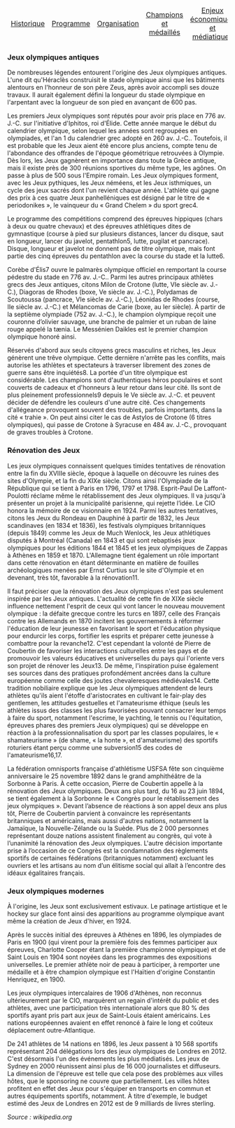 <table>
    <thead>
        <tr>
            <td align="center"><a href="Historique">Historique</a></td>
            <td align="center"><a href="Programme">Programme</a></td>
            <td align="center"><a href="Organisation">Organisation</a></td>
            <td align="center"><a href="Champions">Champions et médaillés</a></td>
            <td align="center"><a href="Enjeux">Enjeux économiques et médiatiques</a></td>
            <td align="center"><a href="Politique">Olympisme et politique</a></td>
        </tr>
    </thead>
</table>

### Jeux olympiques antiques

De nombreuses légendes entourent l'origine des Jeux olympiques antiques. L'une dit qu'Héraclès construisit le stade olympique ainsi que les bâtiments alentours en l'honneur de son père Zeus, après avoir accompli ses douze travaux. Il aurait également défini la longueur du stade olympique en l'arpentant avec la longueur de son pied en avançant de 600 pas.

Les premiers Jeux olympiques sont réputés pour avoir pris place en 776 av. J.-C. sur l'initiative d'Iphitos, roi d'Élide. Cette année marque le début du calendrier olympique, selon lequel les années sont regroupées en olympiades, et l'an 1 du calendrier grec adopté en 260 av. J.-C.. Toutefois, il est probable que les Jeux aient été encore plus anciens, compte tenu de l'abondance des offrandes de l'époque géométrique retrouvées à Olympie. Dès lors, les Jeux gagnèrent en importance dans toute la Grèce antique, mais il existe près de 300 réunions sportives du même type, les agônes. On passe à plus de 500 sous l'Empire romain. Les Jeux olympiques forment, avec les Jeux pythiques, les Jeux néméens, et les Jeux isthmiques, un cycle des jeux sacrés dont l'un revient chaque année. L'athlète qui gagne des prix à ces quatre Jeux panhelléniques est désigné par le titre de « periodonikes », le vainqueur du « Grand Chelem » du sport grec4.

Le programme des compétitions comprend des épreuves hippiques (chars à deux ou quatre chevaux) et des épreuves athlétiques dites de gymnastique (course à pied sur plusieurs distances, lancer du disque, saut en longueur, lancer du javelot, pentathlon5, lutte, pugilat et pancrace). Disque, longueur et javelot ne donnent pas de titre olympique, mais font partie des cinq épreuves du pentathlon avec la course du stade et la lutte6.

Corèbe d'Élis7 ouvre le palmarès olympique officiel en remportant la course pédestre du stade en 776 av. J.-C.. Parmi les autres principaux athlètes grecs des Jeux antiques, citons Milon de Crotone (lutte, VIe siècle av. J.-C.), Diagoras de Rhodes (boxe, Ve siècle av. J.-C.), Polydamas de Scoutoussa (pancrace, VIe siècle av. J.-C.), Léonidas de Rhodes (course, IIe siècle av. J.-C.) et Mélancomas de Carie (boxe, au Ier siècle). À partir de la septième olympiade (752 av. J.-C.), le champion olympique reçoit une couronne d’olivier sauvage, une branche de palmier et un ruban de laine rouge appelé la tænia. Le Messénien Daikles est le premier champion olympique honoré ainsi.

Réservés d'abord aux seuls citoyens grecs masculins et riches, les Jeux génèrent une trêve olympique. Cette dernière n'arrête pas les conflits, mais autorise les athlètes et spectateurs à traverser librement des zones de guerre sans être inquiétés8. La portée d'un titre olympique est considérable. Les champions sont d'authentiques héros populaires et sont couverts de cadeaux et d'honneurs à leur retour dans leur cité. Ils sont de plus pleinement professionnels9 depuis le Ve siècle av. J.-C. et peuvent décider de défendre les couleurs d'une autre cité. Ces changements d'allégeance provoquent souvent des troubles, parfois importants, dans la cité « trahie ». On peut ainsi citer le cas de Astylos de Crotone (6 titres olympiques), qui passe de Crotone à Syracuse en 484 av. J.-C., provoquant de graves troubles à Crotone.



### Rénovation des Jeux

Les jeux olympiques connaissent quelques timides tentatives de rénovation entre la fin du XVIIIe siècle, époque à laquelle on découvre les ruines des sites d'Olympie, et la fin du XIXe siècle. Citons ainsi l'Olympiade de la République qui se tient à Paris en 1796, 1797 et 1798. Esprit-Paul De Laffont-Poulotti réclame même le rétablissement des Jeux olympiques. Il va jusqu'à présenter un projet à la municipalité parisienne, qui rejette l’idée. Le CIO honora la mémoire de ce visionnaire en 1924. Parmi les autres tentatives, citons les Jeux du Rondeau en Dauphiné à partir de 1832, les Jeux scandinaves (en 1834 et 1836), les festivals olympiques britanniques (depuis 1849) comme les Jeux de Much Wenlock, les Jeux athlétiques disputés à Montréal (Canada) en 1843 et qui sont rebaptisés jeux olympiques pour les éditions 1844 et 1845 et les jeux olympiques de Zappas à Athènes en 1859 et 1870. L'Allemagne tient également un rôle important dans cette rénovation en étant déterminante en matière de fouilles archéologiques menées par Ernst Curtius sur le site d'Olympie et en devenant, très tôt, favorable à la rénovation11.

Il faut préciser que la rénovation des Jeux olympiques n'est pas seulement inspirée par les Jeux antiques. L'actualité de cette fin de XIXe siècle influence nettement l'esprit de ceux qui vont lancer le nouveau mouvement olympique : la défaite grecque contre les turcs en 1897, celle des Français contre les Allemands en 1870 incitent les gouvernements à réformer l'éducation de leur jeunesse en favorisant le sport et l'éducation physique pour endurcir les corps, fortifier les esprits et préparer cette jeunesse à combattre pour la revanche12. C'est cependant la volonté de Pierre de Coubertin de favoriser les interactions culturelles entre les pays et de promouvoir les valeurs éducatives et universelles du pays qui l'oriente vers son projet de rénover les Jeux13. De même, l'inspiration puise également ses sources dans des pratiques profondément ancrées dans la culture européenne comme celle des joutes chevaleresques médiévales14. Cette tradition nobiliaire explique que les Jeux olympiques attendent de leurs athlètes qu'ils aient l'étoffe d'aristocrates en cultivant le fair-play des gentlemen, les attitudes gestuelles et l'amateurisme éthique (seuls les athlètes issus des classes les plus favorisées pouvant consacrer leur temps à faire du sport, notamment l'escrime, le yachting, le tennis ou l'équitation, épreuves phares des premiers Jeux olympiques) qui se développe en réaction à la professionnalisation du sport par les classes populaires, le « shamateurisme » (de shame, « la honte », et d'amateurisme) des sportifs roturiers étant perçu comme une subversion15 des codes de l'amateurisme16,17.

La fédération omnisports française d'athlétisme USFSA fête son cinquième anniversaire le 25 novembre 1892 dans le grand amphithéâtre de la Sorbonne à Paris. À cette occasion, Pierre de Coubertin appelle à la rénovation des Jeux olympiques. Deux ans plus tard, du 16 au 23 juin 1894, se tient également à la Sorbonne le « Congrès pour le rétablissement des jeux olympiques ». Devant l’absence de réactions à son appel deux ans plus tôt, Pierre de Coubertin parvient à convaincre les représentants britanniques et américains, mais aussi d'autres nations, notamment la Jamaïque, la Nouvelle-Zélande ou la Suède. Plus de 2 000 personnes représentant douze nations assistent finalement au congrès, qui vote à l’unanimité la rénovation des Jeux olympiques. L'autre décision importante prise à l’occasion de ce Congrès est la condamnation des règlements sportifs de certaines fédérations (britanniques notamment) excluant les ouvriers et les artisans au nom d’un élitisme social qui allait à l’encontre des idéaux égalitaires français.



### Jeux olympiques modernes

À l'origine, les Jeux sont exclusivement estivaux. Le patinage artistique et le hockey sur glace font ainsi des apparitions au programme olympique avant même la création de Jeux d'hiver, en 1924.

Après le succès initial des épreuves à Athènes en 1896, les olympiades de Paris en 1900 (qui virent pour la première fois des femmes participer aux épreuves, Charlotte Cooper étant la première championne olympique) et de Saint Louis en 1904 sont noyées dans les programmes des expositions universelles. Le premier athlète noir de peau à participer, à remporter une médaille et à être champion olympique est l'Haïtien d'origine Constantin Henriquez, en 1900.

Les jeux olympiques intercalaires de 1906 d'Athènes, non reconnus ultérieurement par le CIO, marquèrent un regain d'intérêt du public et des athlètes, avec une participation très internationale alors que 80 % des sportifs ayant pris part aux jeux de Saint-Louis étaient américains. Les nations européennes avaient en effet renoncé à faire le long et coûteux déplacement outre-Atlantique.

De 241 athlètes de 14 nations en 1896, les Jeux passent à 10 568 sportifs représentant 204 délégations lors des jeux olympiques de Londres en 2012. C'est désormais l'un des événements les plus médiatisés. Les jeux de Sydney en 2000 réunissent ainsi plus de 16 000 journalistes et diffuseurs. La dimension de l'épreuve est telle que cela pose des problèmes aux villes hôtes, que le sponsoring ne couvre que partiellement. Les villes hôtes profitent en effet des Jeux pour s'équiper en transports en commun et autres équipements sportifs, notamment. À titre d'exemple, le budget estimé des Jeux de Londres en 2012 est de 9 milliards de livres sterling.

_Source : wikipedia.org_
